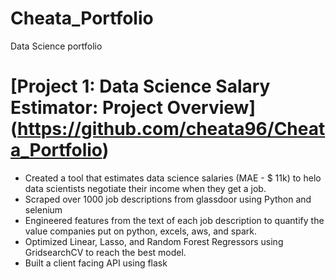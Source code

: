 # Cheata_Portfolio
Data Science portfolio

# [Project 1: Data Science Salary Estimator: Project Overview] (https://github.com/cheata96/Cheata_Portfolio)
* Created a tool that estimates data science salaries (MAE - $ 11k) to helo data scientists negotiate their income when they get a job.
* Scraped over 1000 job descriptions from glassdoor using Python and selenium
* Engineered features from the text of each job description to quantify the value companies put on python, excels, aws, and spark.
* Optimized Linear, Lasso, and Random Forest Regressors using GridsearchCV to reach the best model.
* Built a client facing API using flask
